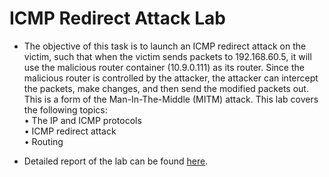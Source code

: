 # ICMP Redirect Attack Lab
- The objective of this task is to launch an ICMP redirect attack on the victim, such that when the victim
sends packets to 192.168.60.5, it will use the malicious router container (10.9.0.111) as its router.
Since the malicious router is controlled by the attacker, the attacker can intercept the packets, make changes,
and then send the modified packets out. This is a form of the Man-In-The-Middle (MITM) attack. This lab
covers the following topics:</br>
• The IP and ICMP protocols</br>
• ICMP redirect attack</br>
• Routing

- Detailed report of the lab can be found [here]().
